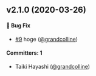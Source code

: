 
## v2.1.0 (2020-03-26)

#### :bug: Bug Fix
* [#9](https://github.com/grandcolline/changelog-test/pull/9) hoge ([@grandcolline](https://github.com/grandcolline))

#### Committers: 1
- Taiki Hayashi ([@grandcolline](https://github.com/grandcolline))
